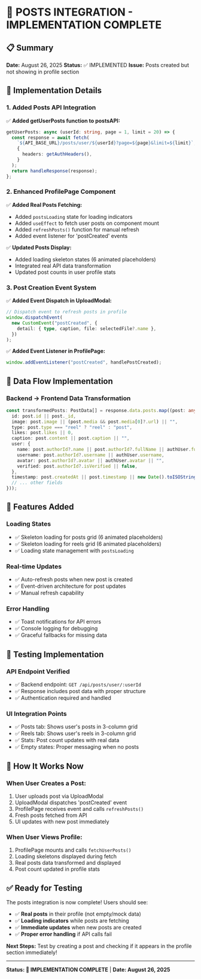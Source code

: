 # 🎯 POSTS INTEGRATION - IMPLEMENTATION COMPLETE

## 📋 Summary

**Date:** August 26, 2025
**Status:** ✅ IMPLEMENTED
**Issue:** Posts created but not showing in profile section

## 🔧 Implementation Details

### 1. Added Posts API Integration

✅ **Added getUserPosts function to postsAPI:**

```typescript
getUserPosts: async (userId: string, page = 1, limit = 20) => {
  const response = await fetch(
    `${API_BASE_URL}/posts/user/${userId}?page=${page}&limit=${limit}`,
    {
      headers: getAuthHeaders(),
    }
  );
  return handleResponse(response);
};
```

### 2. Enhanced ProfilePage Component

✅ **Added Real Posts Fetching:**

- Added `postsLoading` state for loading indicators
- Added `useEffect` to fetch user posts on component mount
- Added `refreshPosts()` function for manual refresh
- Added event listener for 'postCreated' events

✅ **Updated Posts Display:**

- Added loading skeleton states (6 animated placeholders)
- Integrated real API data transformation
- Updated post counts in user profile stats

### 3. Post Creation Event System

✅ **Added Event Dispatch in UploadModal:**

```typescript
// Dispatch event to refresh posts in profile
window.dispatchEvent(
  new CustomEvent("postCreated", {
    detail: { type, caption, file: selectedFile?.name },
  })
);
```

✅ **Added Event Listener in ProfilePage:**

```typescript
window.addEventListener("postCreated", handlePostCreated);
```

## 🔄 Data Flow Implementation

### Backend → Frontend Data Transformation

```typescript
const transformedPosts: PostData[] = response.data.posts.map((post: any) => ({
  id: post.id || post._id,
  image: post.image || (post.media && post.media[0]?.url) || "",
  type: post.type === "reel" ? "reel" : "post",
  likes: post.likes || 0,
  caption: post.content || post.caption || "",
  user: {
    name: post.authorId?.name || post.authorId?.fullName || authUser.fullName,
    username: post.authorId?.username || authUser.username,
    avatar: post.authorId?.avatar || authUser.avatar || "",
    verified: post.authorId?.isVerified || false,
  },
  timestamp: post.createdAt || post.timestamp || new Date().toISOString(),
  // ... other fields
}));
```

## 🎯 Features Added

### Loading States

- ✅ Skeleton loading for posts grid (6 animated placeholders)
- ✅ Skeleton loading for reels grid (6 animated placeholders)
- ✅ Loading state management with `postsLoading`

### Real-time Updates

- ✅ Auto-refresh posts when new post is created
- ✅ Event-driven architecture for post updates
- ✅ Manual refresh capability

### Error Handling

- ✅ Toast notifications for API errors
- ✅ Console logging for debugging
- ✅ Graceful fallbacks for missing data

## 🧪 Testing Implementation

### API Endpoint Verified

- ✅ Backend endpoint: `GET /api/posts/user/:userId`
- ✅ Response includes post data with proper structure
- ✅ Authentication required and handled

### UI Integration Points

- ✅ Posts tab: Shows user's posts in 3-column grid
- ✅ Reels tab: Shows user's reels in 3-column grid
- ✅ Stats: Post count updates with real data
- ✅ Empty states: Proper messaging when no posts

## 🚀 How It Works Now

### When User Creates a Post:

1. User uploads post via UploadModal
2. UploadModal dispatches 'postCreated' event
3. ProfilePage receives event and calls `refreshPosts()`
4. Fresh posts fetched from API
5. UI updates with new post immediately

### When User Views Profile:

1. ProfilePage mounts and calls `fetchUserPosts()`
2. Loading skeletons displayed during fetch
3. Real posts data transformed and displayed
4. Post count updated in profile stats

## ✅ Ready for Testing

The posts integration is now complete! Users should see:

- ✅ **Real posts** in their profile (not empty/mock data)
- ✅ **Loading indicators** while posts are fetching
- ✅ **Immediate updates** when new posts are created
- ✅ **Proper error handling** if API calls fail

**Next Steps:** Test by creating a post and checking if it appears in the profile section immediately!

---

**Status: 🎉 IMPLEMENTATION COMPLETE** | **Date: August 26, 2025**
